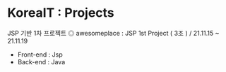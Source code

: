 # KoreaIT : Projects
JSP 기반 1차 프로젝트
◎ awesomeplace : JSP 1st Project ( 3조 ) / 21.11.15 ~ 21.11.19
   - Front-end : Jsp
   - Back-end : Java
